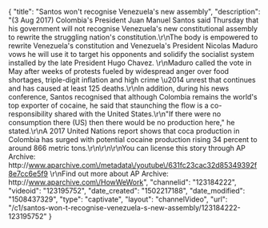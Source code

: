 {
    "title": "Santos won't recognise Venezuela's new assembly",
    "description": "(3 Aug 2017) Colombia's President Juan Manuel Santos said Thursday that his government will not recognise Venezuela's new constitutional assembly to rewrite the struggling nation's constitution.\r\nThe body is empowered to rewrite Venezuela's constitution and Venezuela's President Nicolas Maduro vows he will use it to target his opponents and solidify the socialist system installed by the late President Hugo Chavez. \r\nMaduro called the vote in May after weeks of protests fueled by widespread anger over food shortages, triple-digit inflation and high crime \u2014 unrest that continues and has caused at least 125 deaths.\r\nIn addition, during his news conference, Santos recognised that although Colombia remains the world's top exporter of cocaine, he said that staunching the flow is a co-responsibility shared with the United States.\r\n\"If there were no consumption there (US) then there would be no production here,\" he stated.\r\nA 2017 United Nations report shows that coca production in Colombia has surged with potential cocaine production rising 34 percent to around 866 metric tons.\r\n\r\n\r\nYou can license this story through AP Archive: http:\/\/www.aparchive.com\/metadata\/youtube\/631fc23cac32d85349392f8e7cc6e5f9 \r\nFind out more about AP Archive: http:\/\/www.aparchive.com\/HowWeWork",
    "channelid": "123184222",
    "videoid": "123195752",
    "date_created": "1502217188",
    "date_modified": "1508437329",
    "type": "captivate",
    "layout": "channelVideo",
    "url": "\/c1\/santos-won-t-recognise-venezuela-s-new-assembly\/123184222-123195752"
}
